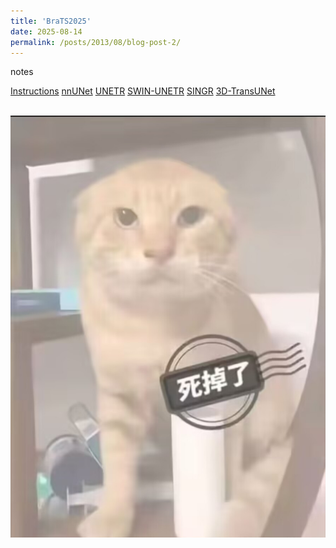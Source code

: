 ```yaml
---
title: 'BraTS2025'
date: 2025-08-14
permalink: /posts/2013/08/blog-post-2/
---
```

notes

[Instructions](/files/1.html)
[nnUNet](/files/2.html)
[UNETR](/files/3.html)
[SWIN-UNETR](/files/4.html)
[SINGR](/files/5.html)
[3D-TransUNet](/files/6.html)

<br/><img src='/images/md3.png'>
